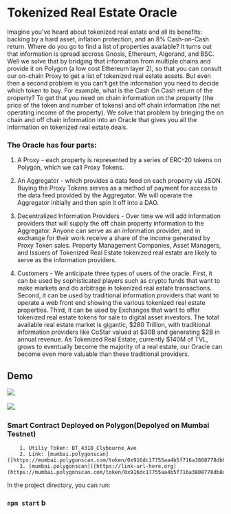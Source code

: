 # Tokenized Real Estate Oracle

Imagine you've heard about tokenized real estate and all its benefits: backing by a hard asset, inflation protection, and an 8% Cash-on-Cash return.   Where do you go to find a list of properties available?  It turns out that information is spread accross Gnosis, Ethereum, Algorand, and BSC.  Well we solve that by bridging that information from multiple chains and provide it on Polygon (a low cost Ethereum layer 2), so that you can consult our on-chain Proxy to get a list of tokenized real estate assets.  But even then a second problem is you can't get the information you need to decide which token to buy.  For example, what is the Cash On Cash return of the property?  To get that you need on chain information on the property (the price of the token and number of tokens) and off chain information (the net operating income of the property).   We solve that problem by bringing the on chain and off chain information into an Oracle that gives you all the information on tokenized real estate deals.  

### The Oracle has four parts: 
1. A Proxy - each property is represented by a series of ERC-20 tokens on Polygon, which we call Proxy Tokens.  

2. An Aggregator - which provides a data feed on each property via JSON.  Buying the Proxy Tokens serves as a method of payment for access to the data feed provided by the Aggregator.  We will operate the Aggregator initially and then spin it off into a DAO.  

3. Decentralized Information Providers -  Over time we will add information providers that will supply the off chain property information to the Aggregator.  Anyone can serve as an information provider, and in exchange for their work receive a share of the income generated by Proxy Token sales.  Property Management Companies, Asset Managers, and Issuers of Tokenized Real Estate  tokenized real estate are likely to serve as the information providers.   
        
4. Customers - We anticipate three types of users of the oracle.  First, it can be used by sophisticated players such as crypto funds that want to make markets and do arbitrage in tokenized real estate transactions.  Second, it can be used by traditional information providers that want to operate a web front end showing the various tokenized real estate properties.  Third, it can be used by Exchanges that want to offer tokenized real estate tokens for sale to digital asset investors.   The total available real estate market is gigantic, $280 Trillion, with traditional information providers like CoStar valued at $30B and generating $2B in annual revenue.  As Tokenized Real Estate, currently $140M of TVL, grows to eventually become the majority of a real estate, our Oracle can become even more valuable than these traditional providers.

## Demo

![](https://github.com/Shamoonmohd/blockown_info/blob/master/public/ezgif.com-gif-maker.gif).

![](https://youtu.be/8pw7DfTMdXk).



### Smart Contract Deployed on Polygon(Depolyed on Mumbai Testnet)

        1. Utiliy Token: BT_4318_Clybourne_Ave
        2. Link: [mumbai.polygonscan]([https://mumbai.polygonscan.com/token/0x916dc17755aa4b5f716a3808778db8d50268f9b4])
        3. [mumbai.polygonscan]([https://link-url-here.org](https://mumbai.polygonscan.com/token/0x916dc17755aa4b5f716a3808778db8d50268f9b4))
         
      
In the project directory, you can run:

### `npm start` b

